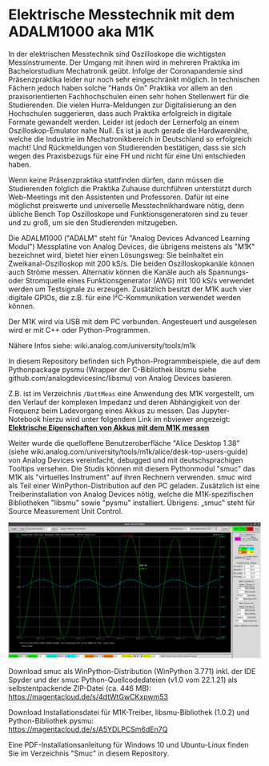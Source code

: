 # Elektrische Messtechnik mit dem ADALM1000 aka M1K

In der elektrischen Messtechnik sind Oszilloskope die wichtigsten Messinstrumente. Der Umgang mit ihnen wird in mehreren Praktika im Bachelorstudium Mechatronik geübt.
Infolge der Coronapandemie sind Präsenzpraktika leider nur noch sehr eingeschränkt möglich. In technischen Fächern jedoch haben solche "Hands On" Praktika vor allem an den praxisorientierten Fachhochschulen einen sehr hohen Stellenwert für die Studierenden.
Die vielen Hurra-Meldungen zur Digitalisierung an den Hochschulen suggerieren, dass auch Praktika erfolgreich in digitale Formate gewandelt werden. Leider ist jedoch der Lernerfolg an einem Oszilloskop-Emulator nahe Null. Es ist ja auch gerade die Hardwarenähe, welche die Industrie im Mechatronikbereich in Deutschland so erfolgreich macht! Und Rückmeldungen von Studierenden bestätigen, dass sie sich wegen des Praxisbezugs für eine FH und nicht für eine Uni entschieden haben.

Wenn keine Präsenzpraktika stattfinden dürfen, dann müssen die Studierenden folglich die Praktika Zuhause durchführen unterstützt durch Web-Meetings mit den Assistenten und Professoren.
Dafür ist eine möglichst preiswerte und universelle Messtechnikhardware nötig, denn übliche Bench Top Oszilloskope und Funktionsgeneratoren sind zu teuer und zu groß, um sie den Studierenden mitzugeben.

Die ADALM1000 ("ADALM" steht für "Analog Devices Advanced Learning Modul") Messplatine von Analog Devices, die übrigens meistens als "M1K" bezeichnet wird, bietet hier einen Lösungsweg:
Sie beinhaltet ein Zweikanal-Oszilloskop mit 200 kS/s. Die beiden Oszilloskopkanäle können auch Ströme messen. Alternativ können die Kanäle auch als Spannungs- oder Stromquelle eines Funktionsgenerator (AWG) mit 100 kS/s verwendet werden um Testsignale zu erzeugen. Zusätzlich besitzt der M1K auch vier digitale GPIOs, die z.B. für eine I²C-Kommunikation verwendet werden können.

Der M1K wird via USB mit dem PC verbunden. Angesteuert und ausgelesen wird er mit C++ oder Python-Programmen.

Nähere Infos siehe: wiki.analog.com/university/tools/m1k

In diesem Repository befinden sich Python-Programmbeispiele, die auf dem Pythonpackage pysmu (Wrapper der C-Bibliothek libsmu siehe github.com/analogdevicesinc/libsmu) von Analog Devices basieren.

Z.B. ist im Verzeichnis `/BattMeas` eine Anwendung des M1K vorgestellt, um den Verlauf der komplexen Impedanz und deren Abhängigkeit von der Frequenz beim Ladevorgang eines Akkus zu messen. Das Jupyter-Notebook hierzu wird unter folgendem Link im nbviewer angezeigt: [**Elektrische Eigenschaften von Akkus mit dem M1K messen**](https://nbviewer.jupyter.org/github/StefanMack/M1K/blob/master/BattMeas/BattMessM1k.ipynb)

Weiter wurde die quelloffene Benutzeroberfläche "Alice Desktop 1.38" (siehe wiki.analog.com/university/tools/m1k/alice/desk-top-users-guide) von Analog Devices vereinfacht, debugged und mit deutschsprachigen Tooltips versehen. Die Studis können mit diesem Pythonmodul "smuc" das M1K als "virtuelles Instrument" auf ihren Rechnern verwenden. smuc wird als Teil einer WinPython-Distribution auf den PC geladen. Zusätzlich ist eine Treiberinstallation von Analog Devices nötig, welche die M1K-spezifischen Bibliotheken "libsmu" sowie "pysmu" installiert.
Übrigens: „smuc‟ steht für Source Measurement Unit Control.

![Screenshot smuc](/smuc_screenshot.png)

Download smuc als WinPython-Distribution (WinPython 3.771) inkl. der IDE Spyder und der smuc Python-Quellcodedateien (v1.0 vom 22.1.21) als selbstentpackende ZIP-Datei (ca. 446 MB):  
https://magentacloud.de/s/4dtWtGwCKxpwm53
  
Download Installationsdatei für M1K-Treiber, libsmu-Bibliothek (1.0.2) und Python-Bibliothek pysmu:  
https://magentacloud.de/s/A5YDLPCSm6dEn7Q

Eine PDF-Installationsanleitung für Windows 10 und Ubuntu-Linux finden Sie im Verzeichnis "Smuc" in diesem Repository.
